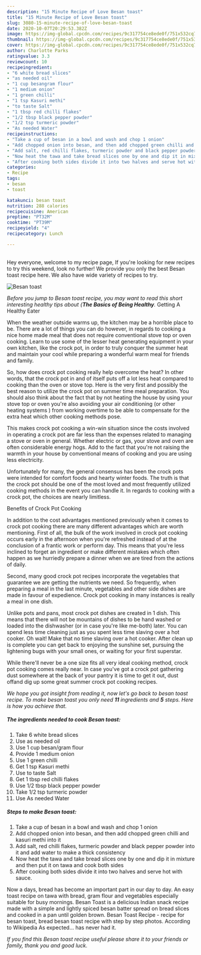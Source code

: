 ```yaml
---
description: "15 Minute Recipe of Love Besan toast"
title: "15 Minute Recipe of Love Besan toast"
slug: 3080-15-minute-recipe-of-love-besan-toast
date: 2020-10-07T20:29:53.382Z
image: https://img-global.cpcdn.com/recipes/9c317754ce8ede0f/751x532cq70/besan-toast-recipe-main-photo.jpg
thumbnail: https://img-global.cpcdn.com/recipes/9c317754ce8ede0f/751x532cq70/besan-toast-recipe-main-photo.jpg
cover: https://img-global.cpcdn.com/recipes/9c317754ce8ede0f/751x532cq70/besan-toast-recipe-main-photo.jpg
author: Charlotte Parks
ratingvalue: 3.3
reviewcount: 10
recipeingredient:
- "6 white bread slices"
- "as needed oil"
- "1 cup besangram flour"
- "1 medium onion"
- "1 green chilli"
- "1 tsp Kasuri methi"
- "to taste Salt"
- "1 tbsp red chilli flakes"
- "1/2 tbsp black pepper powder"
- "1/2 tsp turmeric powder"
- "As needed Water"
recipeinstructions:
- "Take a cup of besan in a bowl and wash and chop 1 onion"
- "Add chopped onion into besan, and then add chopped green chilli and kasuri methi into it"
- "Add salt, red chilli flakes, turmeric powder and black pepper powder into it and add water to make a thick consistency"
- "Now heat the tawa and take bread slices one by one and dip it in mixture and then put it on tawa and cook both sides"
- "After cooking both sides divide it into two halves and serve hot with sauce."
categories:
- Recipe
tags:
- besan
- toast

katakunci: besan toast 
nutrition: 288 calories
recipecuisine: American
preptime: "PT32M"
cooktime: "PT39M"
recipeyield: "4"
recipecategory: Lunch

---
```

<br>
Hey everyone, welcome to my recipe page, If you're looking for new recipes to try this weekend, look no further! We provide you only the best Besan toast recipe here. We also have wide variety of recipes to try.
<br>


![Besan toast](https://img-global.cpcdn.com/recipes/9c317754ce8ede0f/751x532cq70/besan-toast-recipe-main-photo.jpg)

<i>Before you jump to Besan toast recipe, you may want to read this short interesting healthy tips about {<strong>The Basics of Being Healthy</strong>.</i>
Getting A Healthy Eater


When the weather outside warms up, the kitchen may be a horrible place to be. There are a lot of things you can do however, in regards to cooking a nice home made meal that does not require conventional stove top or oven cooking. Learn to use some of the lesser heat generating equipment in your own kitchen, like the crock pot, in order to truly conquer the summer heat and maintain your cool while preparing a wonderful warm meal for friends and family.

So, how does crock pot cooking really help overcome the heat? In other words, that the crock pot in and of itself puts off a lot less heat compared to cooking than the oven or stove top. Here is the very first and possibly the best reason to utilize the crock pot on summer time meal preparation. You should also think about the fact that by not heating the house by using your stove top or oven you're also avoiding your air conditioning (or other heating systems ) from working overtime to be able to compensate for the extra heat which other cooking methods pose.

This makes crock pot cooking a win-win situation since the costs involved in operating a crock pot are far less than the expenses related to managing a stove or oven in general. Whether electric or gas, your stove and oven are often considerable energy hogs. Add to the fact that you're not raising the warmth in your house by conventional means of cooking and you are using less electricity.

Unfortunately for many, the general consensus has been the crock pots were intended for comfort foods and hearty winter foods.  The truth is that the crock pot should be one of the most loved and most frequently utilized cooking methods in the event you can handle it. In regards to cooking with a crock pot, the choices are nearly limitless.  

Benefits of Crock Pot Cooking

In addition to the cost advantages mentioned previously when it comes to crock pot cooking there are many different advantages which are worth mentioning. First of all, the bulk of the work involved in crock pot cooking occurs early in the afternoon when you're refreshed instead of at the conclusion of a frantic work or perform day. This means that you're less inclined to forget an ingredient or make different mistakes which often happen as we hurriedly prepare a dinner when we are tired from the actions of daily.

Second, many good crock pot recipes incorporate the vegetables that guarantee we are getting the nutrients we need. So frequently, when preparing a meal in the last minute, vegetables and other side dishes are made in favour of expedience. Crock pot cooking in many instances is really a meal in one dish.

 Unlike pots and pans, most crock pot dishes are created in 1 dish. This means that there will not be mountains of dishes to be hand washed or loaded into the dishwasher (or in case you're like me-both) later. You can spend less time cleaning just as you spent less time slaving over a hot cooker. Oh wait! Make that no time slaving over a hot cooker. After clean up is complete you can get back to enjoying the sunshine set, pursuing the lightening bugs with your small ones, or waiting for your first superstar.

While there'll never be a one size fits all very ideal cooking method, crock pot cooking comes really near. In case you've got a crock pot gathering dust somewhere at the back of your pantry it is time to get it out, dust offand dig up some great summer crock pot cooking recipes.


<i>We hope you got insight from reading it, now let's go back to besan toast recipe. To make besan toast you only need <strong>11</strong> ingredients and <strong>5</strong> steps. Here is how you achieve that.
</i>

##### The ingredients needed to cook Besan toast:

1. Take 6 white bread slices
1. Use as needed oil
1. Use 1 cup besan/gram flour
1. Provide 1 medium onion
1. Use 1 green chilli
1. Get 1 tsp Kasuri methi
1. Use to taste Salt
1. Get 1 tbsp red chilli flakes
1. Use 1/2 tbsp black pepper powder
1. Take 1/2 tsp turmeric powder
1. Use As needed Water


##### Steps to make Besan toast:

1. Take a cup of besan in a bowl and wash and chop 1 onion
1. Add chopped onion into besan, and then add chopped green chilli and kasuri methi into it
1. Add salt, red chilli flakes, turmeric powder and black pepper powder into it and add water to make a thick consistency
1. Now heat the tawa and take bread slices one by one and dip it in mixture and then put it on tawa and cook both sides
1. After cooking both sides divide it into two halves and serve hot with sauce.


Now a days, bread has become an important part in our day to day. An easy toast recipe on tawa with bread, gram flour and vegetables especially suitable for busy mornings. Besan Toast is a delicious Indian snack recipe made with a simple and lightly spiced besan batter spread on bread slices and cooked in a pan until golden brown. Besan Toast Recipe - recipe for besan toast, bread besan toast recipe with step by step photos. According to Wikipedia As expected… has never had it. 

<i>If you find this Besan toast recipe useful please share it to your friends or family, thank you and good luck.</i>
